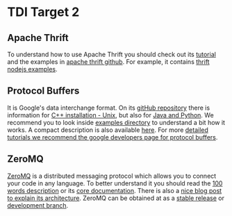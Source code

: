 TDI Target 2
============

Apache Thrift
-------------

To understand how to use Apache Thrift you should check out its [tutorial](https://thrift.apache.org/tutorial/) and the examples in [apache thrift github](https://github.com/apache/thrift/tree/master/tutorial).
For example, it contains [thrift nodejs examples](https://github.com/apache/thrift/tree/master/lib/nodejs/examples).



Protocol Buffers
-----------------------

It is Google's data interchange format. On its [gitHub repository](https://github.com/google/protobuf) there is information for [C++ installation - Unix](https://github.com/google/protobuf#c-installation---unix), but also for [Java and Python](https://github.com/google/protobuf#java-and-python-installation). We recommend you to look inside [examples directory](https://github.com/google/protobuf/tree/master/examples) to understand a bit how it works. A compact description is also available [here](http://www.scriptol.com/programming/protocol-buffers-tutorial.php). For more [detailed tutorials we recommend the google developers page for protocol buffers](https://developers.google.com/protocol-buffers/docs/tutorials?hl=en).


ZeroMQ
------

[ZeroMQ](http://zeromq.org/) is a distributed messaging protocol which allows you to connect your code in any language. To better understand it you should read the [100 words description](http://zguide.zeromq.org/page:all) or its [core documentation](http://zeromq.org/intro:read-the-manual). There is also a [nice blog post to explain its architecture](http://www.aosabook.org/en/zeromq.html). ZeroMQ can be obtained at as a [stable release](http://zeromq.org/intro:get-the-software) or [development branch](https://github.com/zeromq/libzmq). 
